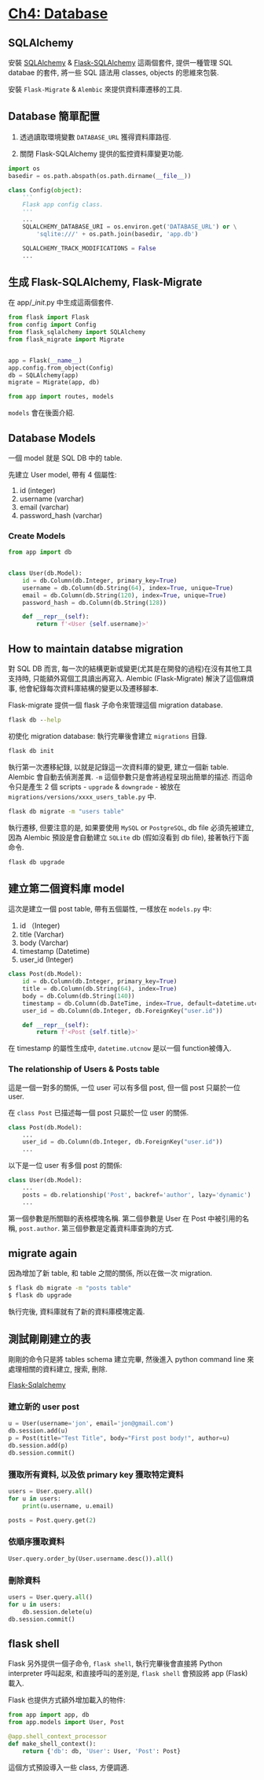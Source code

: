 # [Ch4: Database](<https://blog.miguelgrinberg.com/post/the-flask-mega-tutorial-part-iv-database>)

## SQLAlchemy

安裝 [SQLAlchemy](<https://docs.sqlalchemy.org/en/13/orm/tutorial.html>) & [Flask-SQLAlchemy](<https://flask-sqlalchemy.palletsprojects.com/en/2.x/>) 這兩個套件, 提供一種管理 SQL databae 的套件, 將一些 SQL 語法用 classes, objects 的思維來包裝. 

安裝 `Flask-Migrate` & `Alembic` 來提供資料庫遷移的工具.

## Database 簡單配置

1. 透過讀取環境變數 `DATABASE_URL` 獲得資料庫路徑.

2. 關閉 Flask-SQLAlchemy 提供的監控資料庫變更功能.

```python
import os
basedir = os.path.abspath(os.path.dirname(__file__))

class Config(object):
    '''
    Flask app config class.
    '''
    ...
    SQLALCHEMY_DATABASE_URI = os.environ.get('DATABASE_URL') or \
        'sqlite:///' + os.path.join(basedir, 'app.db')

    SQLALCHEMY_TRACK_MODIFICATIONS = False
    ...
```

## 生成 Flask-SQLAlchemy, Flask-Migrate

在 app/__init_.py 中生成這兩個套件.

```python
from flask import Flask
from config import Config
from flask_sqlalchemy import SQLAlchemy
from flask_migrate import Migrate


app = Flask(__name__)
app.config.from_object(Config)
db = SQLAlchemy(app)
migrate = Migrate(app, db)

from app import routes, models
```

`models` 會在後面介紹.

## Database Models

一個 model 就是 SQL DB 中的 table.

先建立 User model, 帶有 4 個屬性:

1. id (integer)
2. username (varchar)
3. email (varchar)
4. password_hash (varchar)

### Create Models

```python
from app import db


class User(db.Model):
    id = db.Column(db.Integer, primary_key=True)
    username = db.Column(db.String(64), index=True, unique=True)
    email = db.Column(db.String(120), index=True, unique=True)
    password_hash = db.Column(db.String(128))

    def __repr__(self):
        return f'<User {self.username}>'
```

## How to maintain databse migration

對 SQL DB 而言, 每一次的結構更新或變更(尤其是在開發的過程)在沒有其他工具支持時, 只能額外寫個工具讀出再寫入. Alembic (Flask-Migrate) 解決了這個麻煩事, 他會紀錄每次資料庫結構的變更以及遷移腳本.

Flask-migrate 提供一個 flask 子命令來管理這個 migration database.

```cmd
flask db --help
```

初使化 migration database: 執行完畢後會建立 `migrations` 目錄.

```cmd
flask db init
```

執行第一次遷移紀錄, 以就是記錄這一次資料庫的變更, 建立一個新 table. Alembic 會自動去偵測差異. `-m` 這個參數只是會將過程呈現出簡單的描述. 而這命令只是產生 2 個 scripts - `upgrade` & `downgrade` - 被放在 `migrations/versions/xxxx_users_table.py` 中.

```cmd
flask db migrate -m "users table"
```

執行遷移, 但要注意的是, 如果要使用 `MySQL` or `PostgreSQL`, db file 必須先被建立, 因為 Alembic 預設是會自動建立 `SQLite` db (假如沒看到 db file), 接著執行下面命令.

```cmd
flask db upgrade
```

## 建立第二個資料庫 model

這次是建立一個 post table, 帶有五個屬性, 一樣放在 `models.py` 中:

1. id （Integer)
2. title (Varchar)
3. body (Varchar)
4. timestamp (Datetime)
5. user_id (Integer)

```python
class Post(db.Model):
    id = db.Column(db.Integer, primary_key=True)
    title = db.Column(db.String(64), index=True)
    body = db.Column(db.String(140))
    timestamp = db.Column(db.DateTime, index=True, default=datetime.utcnow)
    user_id = db.Column(db.Integer, db.ForeignKey("user.id"))

    def __repr__(self):
        return f'<Post {self.title}>'
```

在 timestamp 的屬性生成中, `datetime.utcnow` 是以一個 function被傳入.

### The relationship of Users & Posts table

這是一個一對多的關係, 一位 user 可以有多個 post, 但一個 post 只屬於一位 user.

在 `class Post` 已描述每一個 post 只屬於一位 user 的關係.

```python
class Post(db.Model):
    ...
    user_id = db.Column(db.Integer, db.ForeignKey("user.id"))
    ...
```

以下是一位 user 有多個 post 的關係:

```python
class User(db.Model):
    ...
    posts = db.relationship('Post', backref='author', lazy='dynamic')
    ...
```

第一個參數是所關聯的表格模塊名稱. 第二個參數是 User 在 Post 中被引用的名稱, `post.author`. 第三個參數是定義資料庫查詢的方式. 

## migrate again

因為增加了新 table, 和 table 之間的關係, 所以在做一次 migration.

```cmd
$ flask db migrate -m "posts table"
$ flask db upgrade
```

執行完後, 資料庫就有了新的資料庫模塊定義.

## 測試剛剛建立的表

剛剛的命令只是將 tables schema 建立完畢, 然後進入 python command line 來處理相關的資料建立, 搜索, 刪除.

[Flask-Sqlalchemy](<https://flask-sqlalchemy.palletsprojects.com/en/2.x/>)

### 建立新的 user post

```python
u = User(username='jon', email='jon@gmail.com')
db.session.add(u)
p = Post(title="Test Title", body="First post body!", author=u)
db.session.add(p)
db.session.commit()
```

### 獲取所有資料, 以及依 primary key 獲取特定資料

```python
users = User.query.all()
for u in users:
    print(u.username, u.email)

posts = Post.query.get(2)
```

### 依順序獲取資料

```python
User.query.order_by(User.username.desc()).all()
```

### 刪除資料

```python
users = User.query.all()
for u in users:
    db.session.delete(u)
db.session.commit()
```

## flask shell

Flask 另外提供一個子命令, `flask shell`, 執行完畢後會直接將 Python interpreter 呼叫起來, 和直接呼叫的差別是, `flask shell` 會預設將 app (Flask) 載入.

Flask 也提供方式額外增加載入的物件:

```python
from app import app, db
from app.models import User, Post

@app.shell_context_processor
def make_shell_context():
    return {'db': db, 'User': User, 'Post': Post}
```

這個方式預設導入一些 class, 方便調適.
